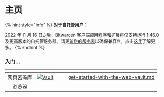# 主页

{% hint style="info" %}
**对于自托管用户：**

2022 年 11 月 16 日之后，Bitwarden 客户端应用程序和扩展将仅支持运行 1.46.0 及更高版本的自托管服务器。请更[新您的服务器](on-premises-hosting/update-your-instance.md)以确保兼容性。点击[这里](miscellaneous/november-deprecation-notice.md)了解更多。
{% endhint %}

### 入门...

<table data-column-title-hidden data-view="cards"><thead><tr><th align="center"></th><th></th><th></th><th></th><th data-hidden data-card-target data-type="content-ref"></th></tr></thead><tbody><tr><td align="center">网页密码库</td><td><a href="https://bitwarden.com/help/getting-started-webvault/"><img src="https://bitwarden.com/images/icon-vault.svg" alt="Vault"></a></td><td></td><td></td><td><a href="getting-started/get-started-with-the-web-vault.md">get-started-with-the-web-vault.md</a></td></tr><tr><td align="center">浏览器</td><td></td><td></td><td></td><td></td></tr></tbody></table>

